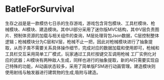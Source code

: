 # BatleForSurvival
生存之战是是一款模仿七日杀的生存游戏，游戏包含背包模块、工具栏模块、枪 械模块、AI模块、建造模块。其中UI部分采用了迷你版MVC结构，其中V层负责图片、预制体资源的加载与相关组件的查询，M层处理背包Json数据，C层控制整体逻辑；枪械模块分为C层和V层，枪械不止一把，因此对枪械模块进行了抽象提取，从而子类不需要关系具体操作细节，完成对应的数据加载和使用即可，枪械和工具栏交互采用简单工厂模式，玩家通过工具栏按键交互调用枪械 工厂实例化对应的武器；AI模块有两种敌人生成，同样也进行的抽象提取，新的AI只需要实现自己特殊的功能，AI动画状态较多，采用了简单版FSM进行动画管理。建造模块则使用射线与触发器进行建筑物的生成,吸附与建造。
